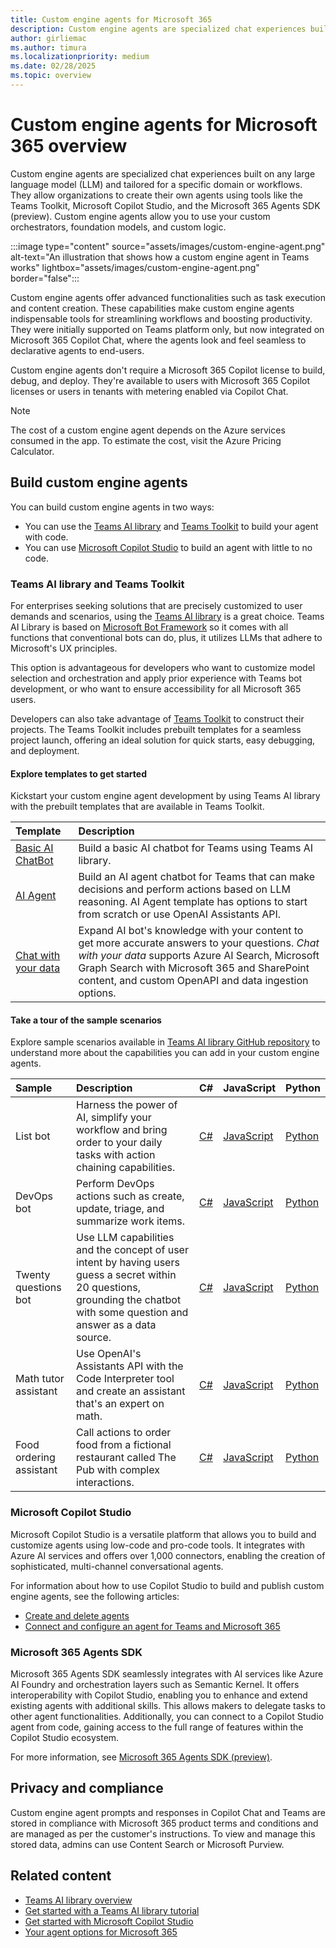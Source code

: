 ```yaml
---
title: Custom engine agents for Microsoft 365
description: Custom engine agents are specialized chat experiences built on any language model (LLM) and tailored for specific domain or workflows
author: girliemac
ms.author: timura
ms.localizationpriority: medium
ms.date: 02/28/2025
ms.topic: overview
---
```



# Custom engine agents for Microsoft 365 overview

Custom engine agents are specialized chat experiences built on any large language model (LLM) and tailored for a specific domain or workflows. They allow organizations to create their own agents using tools like the Teams Toolkit, Microsoft Copilot Studio, and the Microsoft 365 Agents SDK (preview). Custom engine agents allow you to use your custom orchestrators, foundation models, and custom logic.

:::image type="content" source="assets/images/custom-engine-agent.png" alt-text="An illustration that shows how a custom engine agent in Teams works" lightbox="assets/images/custom-engine-agent.png" border="false":::

Custom engine agents offer advanced functionalities such as task execution and content creation. These capabilities make custom engine agents indispensable tools for streamlining workflows and boosting productivity. They were initially supported on Teams platform only, but now integrated on Microsoft 365 Copilot Chat, where the agents look and feel seamless to declarative agents to end-users.

Custom engine agents don't require a Microsoft 365 Copilot license to build, debug, and deploy. They're available to users with Microsoft 365 Copilot licenses or users in tenants with metering enabled via Copilot Chat.

> [!NOTE]
> The cost of a custom engine agent depends on the Azure services consumed in the app. To estimate the cost, visit the Azure Pricing Calculator.

## Build custom engine agents

You can build custom engine agents in two ways:

- You can use the [Teams AI library](/microsoftteams/platform/bots/how-to/teams-conversational-ai/teams-conversation-ai-overview) and [Teams Toolkit](/microsoftteams/platform/toolkit/teams-toolkit-fundamentals) to build your agent with code.
- You can use [Microsoft Copilot Studio](/microsoft-copilot-studio/fundamentals-get-started?context=/microsoft-365-copilot/extensibility/context) to build an agent with little to no code.

### Teams AI library and Teams Toolkit

For enterprises seeking solutions that are precisely customized to user demands and scenarios, using the [Teams AI library](/microsoftteams/platform/bots/how-to/teams-conversational-ai/teams-conversation-ai-overview) is a great choice. Teams AI Library is based on [Microsoft Bot Framework](https://dev.botframework.com/) so it comes with all functions that conventional bots can do, plus, it utilizes LLMs that adhere to Microsoft's UX principles.

This option is advantageous for developers who want to customize model selection and orchestration and apply prior experience with Teams bot development, or who want to ensure accessibility for all Microsoft 365 users.

Developers can also take advantage of [Teams Toolkit](/microsoftteams/platform/toolkit/teams-toolkit-fundamentals) to construct their projects. The Teams Toolkit includes prebuilt templates for a seamless project launch, offering an ideal solution for quick starts, easy debugging, and deployment.

#### Explore templates to get started

Kickstart your custom engine agent development by using Teams AI library with the prebuilt templates that are available in Teams Toolkit.

| Template | Description |
|:---------|:------------|
| [Basic AI ChatBot](/microsoftteams/platform/toolkit/build-a-basic-ai-chatbot-in-teams) | Build a basic AI chatbot for Teams using Teams AI library. |
| [AI Agent](/microsoftteams/platform/toolkit/build-an-ai-agent-in-teams) | Build an AI agent chatbot for Teams that can make decisions and perform actions based on LLM reasoning. AI Agent template has options to start from scratch or use OpenAI Assistants API. |
| [Chat with your data](/microsoftteams/platform/toolkit/build-a-rag-bot-in-teams) | Expand AI bot's knowledge with your content to get more accurate answers to your questions. *Chat with your data* supports Azure AI Search, Microsoft Graph Search with Microsoft 365 and SharePoint content, and custom OpenAPI and data ingestion options.|

#### Take a tour of the sample scenarios

Explore sample scenarios available in [Teams AI library GitHub repository](https://github.com/microsoft/teams-ai) to understand more about the capabilities you can add in your custom engine agents.

| Sample      | Description | C# | JavaScript | Python |
|:------------|:------------|:---|:-----------|:-------|
| List bot | Harness the power of AI, simplify your workflow and bring order to your daily tasks with action chaining capabilities. | [C#](https://github.com/microsoft/teams-ai/tree/main/dotnet/samples/04.ai.d.chainedActions.listBot) | [JavaScript](https://github.com/microsoft/teams-ai/tree/main/js/samples/03.ai-concepts/d.chainedActions-listBot) |[Python](https://github.com/microsoft/teams-ai/tree/main/python/samples/04.ai.d.chainedActions.listBot)|
| DevOps bot | Perform DevOps actions such as create, update, triage, and summarize work items. | [C#](https://github.com/microsoft/teams-ai/tree/main/dotnet/samples/04.ai.e.chainedActions.devOpsBot) | [JavaScript](https://github.com/microsoft/teams-ai/tree/main/js/samples/04.ai-apps/b.devOpsBot) |[Python](https://github.com/microsoft/teams-ai/tree/main/python/samples/04.ai.e.chainedActions.devOpsBot)|
| Twenty questions bot | Use LLM capabilities and the concept of user intent by having users guess a secret within 20 questions, grounding the chatbot with some question and answer as a data source. | [C#](https://github.com/microsoft/teams-ai/tree/main/dotnet/samples/04.e.twentyQuestions) | [JavaScript](https://github.com/microsoft/teams-ai/tree/main/js/samples/03.ai-concepts/a.twentyQuestions) |[Python](https://github.com/microsoft/teams-ai/tree/main/python/samples/04.ai.a.twentyQuestions)|
| Math tutor assistant | Use OpenAI's Assistants API with the Code Interpreter tool and create an assistant that's an expert on math. | [C#](https://github.com/microsoft/teams-ai/tree/main/dotnet/samples/06.assistants.a.mathBot) | [JavaScript](https://github.com/microsoft/teams-ai/tree/main/js/samples/04.ai-apps/d.assistants-mathBot) |[Python](https://github.com/microsoft/teams-ai/tree/main/python/samples/06.assistants.a.mathBot)|
| Food ordering assistant | Call actions to order food from a fictional restaurant called The Pub with complex interactions. | [C#](https://github.com/microsoft/teams-ai/tree/main/dotnet/samples/06.assistants.b.orderBot) | [JavaScript](https://github.com/microsoft/teams-ai/tree/main/js/samples/04.ai-apps/e.assistants-orderBot) |[Python](https://github.com/microsoft/teams-ai/tree/main/python/samples/06.assistants.b.orderBot)|

### Microsoft Copilot Studio

Microsoft Copilot Studio is a versatile platform that allows you to build and customize agents using low-code and pro-code tools. It integrates with Azure AI services and offers over 1,000 connectors, enabling the creation of sophisticated, multi-channel conversational agents.

For information about how to use Copilot Studio to build and publish custom engine agents, see the following articles:

- [Create and delete agents](/microsoft-copilot-studio/authoring-first-bot)
- [Connect and configure an agent for Teams and Microsoft 365](/microsoft-copilot-studio/publication-add-bot-to-microsoft-teams)

### Microsoft 365 Agents SDK

Microsoft 365 Agents SDK seamlessly integrates with AI services like Azure AI Foundry and orchestration layers such as Semantic Kernel. It offers interoperability with Copilot Studio, enabling you to enhance and extend existing agents with additional skills. This allows makers to delegate tasks to other agent functionalities. Additionally, you can connect to a Copilot Studio agent from code, gaining access to the full range of features within the Copilot Studio ecosystem.

For more information, see [Microsoft 365 Agents SDK (preview)](/microsoft-365/agents-sdk/).

## Privacy and compliance

Custom engine agent prompts and responses in Copilot Chat and Teams are stored in compliance with Microsoft 365 product terms and conditions and are managed as per the customer's instructions. To view and manage this stored data, admins can use Content Search or Microsoft Purview.

## Related content

- [Teams AI library overview](/microsoftteams/platform/bots/how-to/Teams%20conversational%20AI/teams-conversation-ai-overview?context=/microsoft-365-copilot/extensibility/context)
- [Get started with a Teams AI library tutorial](/microsoftteams/platform/teams-ai-library-tutorial)
- [Get started with Microsoft Copilot Studio](/microsoft-copilot-studio/fundamentals-get-started?context=/microsoft-365-copilot/extensibility/context)
- [Your agent options for Microsoft 365](decision-guide.md)
